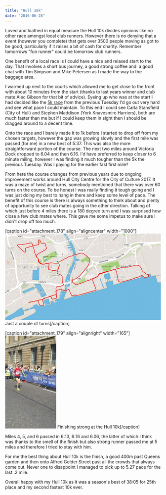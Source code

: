 ```yaml
---
title: "Hull 10k"
date: "2016-06-28"
---
```


Loved and loathed in equal measure the Hull 10k divides opinions like no other race amongst local club runners. However there is no denying that a event (however you complete) that gets over 3500 people moving as got to be good, particularly if it raises a bit of cash for charity. Remember tomorrows "fun runner" could be tomorrow club runners.

One benefit of a local race is I could have a nice and relaxed start to the day. That involves a short bus journey, a good strong coffee and  a good chat with Tim Simpson and Mike Petersen as I made the way to the baggage area.

I warmed up next to the courts which allowed me to get close to the front with about 10 minutes from the start (thanks to last years winner and club mate Alec Gibson for that bit of advice). Eyeing up who was at the start I had decided like the [5k race](http://dlw.me.uk/2016/06/19/phil-johnson-5k-series-race-2/) from the previous Tuesday I'd go out very hard and see what pace I could maintain. To this end I could see Carla Stansfield (City of Hull) and Stephen Maddison (York Knavesmire Harriers), both are much faster than me but if I could keep them in sight then I should be dragged around to a decent time.

Onto the race and I barely made it to 1k before I started to drop off from my chosen targets, however the gap was growing slowly and the first mile was passed (for me) in a new best of 5:37. This was also the more straightforward portion of the course. The next two miles around Victoria Dock dropped to 6.04 and then 6.16. I'd have preferred to keep closer to 6 minute miling, however I was finding it much tougher than the 5k the previous Tuesday. Was I paying for the earlier fast first mile?

From here the course changes from previous years due to ongoing improvement works around Hull City Centre for the City of Culture 2017. It was a maze of twist and turns, somebody mentioned that there was over 60 turns on the course. To be honest I was really finding it tough going and I was just doing my best to hang in there and keep some level of pace. The benefit of this course is there is always something to think about and plenty of opportunity to see club mates going in the other direction. Talking of which just before 4 miles there is a 180 degree turn and I was surprised how close a few club mates where. This gave me some impetus to make sure I didn't drop off too much.

\[caption id="attachment\_178" align="aligncenter" width="1000"\][![Hull 10k 2016 Route](images/ScreenHunter_1118-Jun.-28-15.22.jpg)](http://dlw.me.uk/wp-content/uploads/2016/06/ScreenHunter_1118-Jun.-28-15.22.jpg) Just a couple of turns\[/caption\]

\[caption id="attachment\_179" align="alignright" width="165"\][![Hull 10k finish](images/FB_IMG_1466357587754-165x300.jpg)](http://dlw.me.uk/wp-content/uploads/2016/06/FB_IMG_1466357587754.jpg) Finishing strong at the Hull 10k\[/caption\]

Miles 4, 5, and 6 passed in 6:13, 6:16 and 6.06, the latter of which I think was thanks to the smell of the finish but also strong runner passed me at 5 miles and therefore I tried to stay with him.

For me the best thing about Hull 10k is the finish, a good 400m past Queens garden and then onto Alfred Gelder Street past all the crowds that always come out. Never one to disappoint I managed to pick up to 5.27 pace for the last .2 mile.

Overall happy with my Hull 10k as it was a season's best of 38:05 for 25th place and my second fastest 10k ever.
